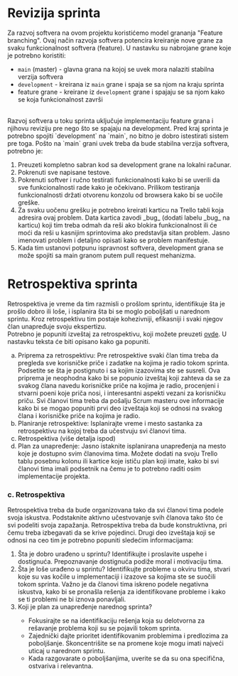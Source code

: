 # Revizija sprinta
Za razvoj softvera na ovom projektu koristićemo model grananja "Feature branching". Ovaj način razvoja softvera potencira kreiranje nove grane za svaku funkcionalnost softvera (feature). U nastavku su nabrojane grane koje je potrebno koristiti:
- `main` (master) - glavna grana na kojoj se uvek mora nalaziti stabilna verzija softvera
- `development` - kreirana iz `main` grane i spaja se sa njom na kraju sprinta
- feature grane - kreirane iz `development` grane i spajaju se sa njom kako se koja funkcionalnost završi

<br>
Razvoj softvera u toku sprinta uključuje implementaciju feature grana i njihovu reviziju pre nego što se spajaju na development. Pred kraj sprinta je potrebno spojiti `development` na `main`, no bitno je dobro istestirati sistem pre toga. Pošto na `main` grani uvek treba da bude stabilna verzija softvera, potrebno je:
<ol>
    <li>Preuzeti kompletno sabran kod sa development grane na lokalni računar.</li>
    <li>Pokrenuti sve napisane testove.</li>
    <li>Pokrenuti softver i ručno testirati funkcionalnosti kako bi se uverili da sve funkcionalnosti rade kako je očekivano. Prilikom testiranja funkcionalnosti držati otvorenu konzolu od browsera kako bi se uočile greške.</li>
    <li>Za svaku uočenu grešku je potrebno kreirati karticu na Trello tabli koja adresira ovaj problem. Data kartica zavodi _bug_ (dodati labelu _bug_ na karticu) koji tim treba odmah da reši ako blokira funkcionalnost ili će moći da reši u kasnijim sprintovima ako predstavlja sitan problem. Jasno imenovati problem i detaljno opisati kako se problem manifestuje.</li>
    <li>Kada tim ustanovi potpunu ispravnost softvera, development grana se može spojiti sa main granom putem pull request mehanizma.</li>
</ol>

# Retrospektiva sprinta
Retrospektiva je vreme da tim razmisli o prošlom sprintu, identifikuje šta je prošlo dobro ili loše, i isplanira šta bi se moglo poboljšati u narednom sprintu. Kroz retrospektivu tim postaje kohezivniji, efikasniji i svaki njegov član unapređuje svoju ekspertizu.<br>
Potrebno je popuniti izveštaj za retrospektivu, koji možete preuzeti <a href="https://github.com/psw-ftn/supportive-information/blob/master/s1/w2/Sprint review template.pptx" target="_blank">ovde</a>. U nastavku teksta će biti opisano kako ga popuniti.

<ol type="a">
  <li>Priprema za retrospektivu: Pre retrospektive svaki član tima treba da pregleda sve korisničke priče i zadatke na kojima je radio tokom sprinta. Podsetite se šta je postignuto i sa kojim izazovima ste se susreli. Ova priprema je neophodna kako bi se popunio izveštaj koji zahteva da se za svakog člana navedu korisničke priče na kojima je radio, procenjeni i stvarni poeni koje priča nosi, i interesantni aspekti vezani za korisničku priču. Svi članovi tima treba da pošalju Scrum masteru ove informacije kako bi se mogao popuniti prvi deo izveštaja koji se odnosi na svakog člana i korisničke priče na kojima je radio.</li>
  <li>Planiranje retrospektive: Isplanirajte vreme i mesto sastanka za retrospektivu na kojoj treba da učestvuju svi članovi tima.</li>
  <li>Retrospektiva (više detalja ispod) </li>
  <li>Plan za unapređenje: Jasno istaknite isplanirana unapređenja na mesto koje je dostupno svim članovima tima. Možete dodati na svoju Trello tablu posebnu kolonu ili kartice koje ističu plan koji imate, kako bi svi članovi tima imali podsetnik na čemu je to potrebno raditi osim implementacije projekta.</li>
</ol>

### c. Retrospektiva
Retrospektiva treba da bude organizovana tako da svi članovi tima podele svoja iskustva. Podstaknite aktivno učestvovanje svih članova tako što će svi podeliti svoja zapažanja. Retrospektiva treba da bude konstruktivna, pri čemu treba izbegavati da se krive pojedinci. Drugi deo izveštaja koji se odnosi na ceo tim je potrebno popuniti sledećim informacijama:

<ol>
  <li>Šta je dobro urađeno u sprintu? Identifikujte i proslavite uspehe i dostignuća. Prepoznavanje dostignuća podiže moral i motivaciju tima.</li>
  <li>Šta je loše urađeno u sprintu? Identifikujte probleme u okviru tima, stvari koje su vas kočile u implementaciji i izazove sa kojima ste se suočili tokom sprinta. Važno je da članovi tima iskreno podele negativna iskustva, kako bi se pronašla rešenja za identifikovane probleme i kako se ti problemi ne bi iznova ponavljali.</li>
  <li>Koji je plan za unapređenje narednog sprinta?</li>
  <ul>
    <li>Fokusirajte se na identifikaciju rešenja koja su delotvorna za rešavanje problema koji su se pojavili tokom sprinta.</li>
    <li>Zajednički dajte prioritet identifikovanim problemima i predlozima za poboljšanje. Skoncentrišite se na promene koje mogu imati najveći uticaj u narednom sprintu.</li>
    <li>Kada razgovarate o poboljšanjima, uverite se da su ona specifična, ostvariva i relevantna.</li>
  </ul>
</ol>

